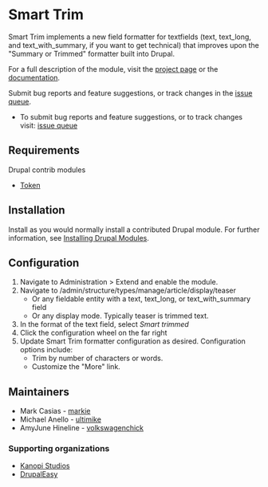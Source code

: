 # Smart Trim

Smart Trim implements a new field formatter for textfields (text, text_long, and
text_with_summary, if you want to get technical) that improves upon the "Summary
or Trimmed" formatter built into Drupal.

For a full description of the module, visit the [project page](https://www.drupal.org/project/smart_trim) or the [documentation](https://www.drupal.org/docs/contributed-modules/smart-trim).

Submit bug reports and feature suggestions, or track changes in the [issue queue](https://www.drupal.org/project/issues/smart_trim).

* To submit bug reports and feature suggestions, or to track changes visit:
   [issue queue](https://www.drupal.org/project/issues/smart_trim)

## Requirements

Drupal contrib modules

* [Token](https://www.drupal.org/project/token)

## Installation

Install as you would normally install a contributed Drupal module. For further
information, see [Installing Drupal Modules](https://www.drupal.org/docs/extending-drupal/installing-drupal-modules).

## Configuration

1. Navigate to Administration > Extend and enable the module.
1. Navigate to /admin/structure/types/manage/article/display/teaser
   * Or any fieldable entity with a text, text_long, or text_with_summary field
   * Or any display mode. Typically teaser is trimmed text.
1. In the format of the text field, select _Smart trimmed_
1. Click the configuration wheel on the far right
1. Update Smart Trim formatter configuration as desired. Configuration options
include:
   * Trim by number of characters or words.
   * Customize the "More" link.

## Maintainers

* Mark Casias - [markie](https://www.drupal.org/u/markie)
* Michael Anello - [ultimike](https://www.drupal.org/u/ultimike)
* AmyJune Hineline - [volkswagenchick](https://www.drupal.org/u/volkswagenchick)

### Supporting organizations

* [Kanopi Studios](https://www.drupal.org/kanopi-studios)
* [DrupalEasy](https://www.drupal.org/drupaleasy)
